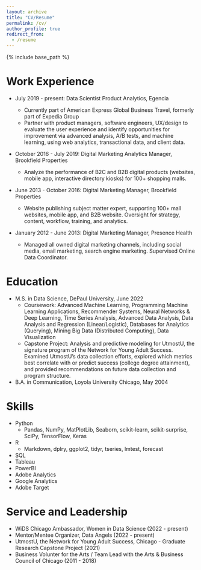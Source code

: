 ```yaml
---
layout: archive
title: "CV/Resume"
permalink: /cv/
author_profile: true
redirect_from:
  - /resume
---
```


{% include base_path %}

Work Experience
======
* July 2019 - present: Data Scientist Product Analytics, Egencia
  * Currently part of American Express Global Business Travel, formerly part of Expedia Group
  * Partner with product managers, software engineers, UX/design to evaluate the user experience and identify opportunities for improvement via advanced analysis, A/B tests, and machine learning, using web analytics, transactional data, and client data.

* October 2016 - July 2019: Digital Marketing Analytics Manager, Brookfield Properties
  * Analyze the performance of B2C and B2B digital products (websites, mobile app, interactive directory kiosks) for 100+ shopping malls. 
  
* June 2013 - October 2016: Digital Marketing Manager, Brookfield Properties
  * Website publishing subject matter expert, supporting 100+ mall websites, mobile app, and B2B website. Oversight for strategy, content, workflow, training, and analytics.
  
* January 2012 - June 2013: Digital Marketing Manager, Presence Health
  * Managed all owned digital marketing channels, including social media, email marketing, search engine marketing. Supervised Online Data Coordinator. 


Education
======
* M.S. in Data Science, DePaul University, June 2022
  * Coursework: Advanced Machine Learning, Programming Machine Learning Applications, Recommender Systems, Neural Networks & Deep Learning, Time Series Analysis, Advanced Data Analysis, Data Analysis and Regression (Linear/Logistic), Databases for Analytics (Querying), Mining Big Data (Distributed Computing), Data Visualization
  * Capstone Project: Analysis and predictive modeling for UtmostU, the signature program of the Network for Young Adult Success. Examined UtmostU’s data collection efforts, explored which metrics best correlate with or predict success (college degree attainment), and provided recommendations on future data collection and program structure.
* B.A. in Communication, Loyola University Chicago, May 2004


  
Skills
======
* Python
  * Pandas, NumPy, MatPlotLib, Seaborn, scikit-learn, scikit-surprise, SciPy, TensorFlow, Keras  
* R
  * Markdown, dplry, ggplot2, tidyr, tseries, lmtest, forecast
* SQL 
* Tableau
* PowerBI
* Adobe Analytics
* Google Analytics
* Adobe Target 
  
Service and Leadership
======
* WiDS Chicago Ambassador, Women in Data Science (2022 - present) 
* Mentor/Mentee Organizer, Data Angels (2022 - present) 
* UtmostU, the Network for Young Adult Success, Chicago - Graduate Research Capstone Project (2021) 
* Business Volunter for the Arts / Team Lead with the Arts & Business Council of Chicago (2011 - 2018) 
